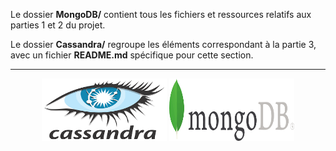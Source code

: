 Le dossier **MongoDB/** contient tous les fichiers et ressources relatifs aux parties 1 et 2 du projet.

Le dossier **Cassandra/** regroupe les éléments correspondant à la partie 3, avec un fichier **README.md** spécifique pour cette section.

---

<p align="center"> 
<img src="Cassandra/logo.png" alt="Cassandra Logo" width="200" height="100"/> 
<img src="MongoDB/logo.png" alt="Cassandra Logo" width="200" height="100" /> 
</p>
